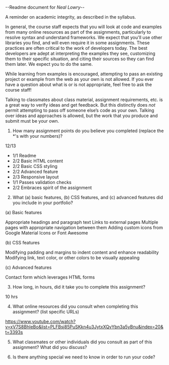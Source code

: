 --Readme document for *Neal Lowry*--

A reminder on academic integrity, as described in the syllabus.

In general, the course staff expects that you will look at code and examples from many online resources as part of the assignments, particularly to resolve syntax and understand frameworks. We expect that you'll use other libraries you find, and will even require it in some assignments. These practices are often critical to the work of developers today. The best developers are adept at interpreting the examples they see, customizing them to their specific situation, and citing their sources so they can find them later. We expect you to do the same.

While learning from examples is encouraged, attempting to pass an existing project or example from the web as your own is not allowed. If you ever have a question about what is or is not appropriate, feel free to ask the course staff!

Talking to classmates about class material, assignment requirements, etc. is a great way to verify ideas and get feedback. But this distinctly does *not* permit attempting to pass off someone else’s code as your own. Talking over ideas and approaches is allowed, but the work that you produce and submit must be your own.

1. How many assignment points do you believe you completed (replace the *'s with your numbers)?

12/13
- 1/1 Readme
- 2/2 Basic HTML content
- 2/2 Basic CSS styling
- 2/2 Advanced feature
- 2/3 Responsive layout
- 1/1 Passes validation checks
- 2/2 Embraces spirit of the assignment

2. What (a) basic features, (b) CSS features, and (c) advanced features did you include in your portfolio?

(a) Basic features

Appropriate headings and paragraph text
Links to external pages
Multiple pages with appropriate navigation between them
Adding custom icons from Google Material Icons or Font Awesome

(b) CSS features

Modifying padding and margins to indent content and enhance readability
Modifying link, text color, or other colors to be visually appealing

(c) Advanced features

Contact form which leverages HTML forms

3. How long, in hours, did it take you to complete this assignment?

10 hrs

4. What online resources did you consult when completing this assignment? (list specific URLs)

https://www.youtube.com/watch?v=xV7S8BhIeBo&list=PLFBsj85PuSKkn4u3JytxXQvYbn3a5yBnu&index=20&t=3393s 

5. What classmates or other individuals did you consult as part of this assignment? What did you discuss?



6. Is there anything special we need to know in order to run your code?
